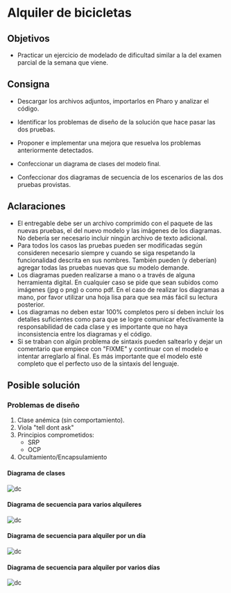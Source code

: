 # Alquiler de bicicletas

## Objetivos

*   Practicar un ejercicio de modelado de dificultad similar a la del examen parcial de la semana que viene.

## Consigna

*   Descargar los archivos adjuntos, importarlos en Pharo y analizar el código.
*   Identificar los problemas de diseño de la solución que hace pasar las dos pruebas.
*   Proponer e implementar una mejora que resuelva los problemas anteriormente detectados.
*   <span style="font-size: 13px;">Confeccionar un diagrama de clases del modelo final.</span>  

*   Confeccionar dos diagramas de secuencia de los escenarios de las dos pruebas provistas.

## Aclaraciones

*   El entregable debe ser un archivo comprimido con el paquete de las nuevas pruebas, el del nuevo modelo y las imágenes de los diagramas. No debería ser necesario incluir ningún archivo de texto adicional.
*   Para todos los casos las pruebas pueden ser modificadas según consideren necesario siempre y cuando se siga respetando la funcionalidad descrita en sus nombres. También pueden (y deberían) agregar todas las pruebas nuevas que su modelo demande.
*   Los diagramas pueden realizarse a mano o a través de alguna herramienta digital. En cualquier caso se pide que sean subidos como imágenes (jpg o png) o como pdf. En el caso de realizar los diagramas a mano, por favor utilizar una hoja lisa para que sea más fácil su lectura posterior.
*   Los diagramas no deben estar 100% completos pero sí deben incluir los detalles suficientes como para que se logre comunicar efectivamente la responsabilidad de cada clase y es importante que no haya inconsistencia entre los diagramas y el código.
*   Si se traban con algún problema de sintaxis pueden saltearlo y dejar un comentario que empiece con "FIXME" y continuar con el modelo e intentar arreglarlo al final. Es más importante que el modelo esté completo que el perfecto uso de la sintaxis del lenguaje.

## Posible solución

### Problemas de diseño

1. Clase anémica (sin comportamiento).
2. Viola "tell dont ask"
3. Principios comprometidos:
   - SRP
   - OCP
4. Ocultamiento/Encapsulamiento

#### Diagrama de clases

![dc](http://www.plantuml.com/plantuml/proxy?cache=no&src=https://raw.githubusercontent.com/fiuba/algo3_simulacro_tn_alquiler_bici/solucion/202001C/media/diagrams/diagrama_clases.plantuml)

#### Diagrama de secuencia para varios alquileres

![dc](http://www.plantuml.com/plantuml/proxy?cache=no&src=https://raw.githubusercontent.com/fiuba/algo3_simulacro_tn_alquiler_bici/solucion/202001C/media/diagrams/dc_alquiler_varios.plantuml)

#### Diagrama de secuencia para alquiler por un día

![dc](http://www.plantuml.com/plantuml/proxy?cache=no&src=https://raw.githubusercontent.com/fiuba/algo3_simulacro_tn_alquiler_bici/solucion/202001C/media/diagrams/ds_alquiler_diario.plantuml)

#### Diagrama de secuencia para alquiler por varios días

![dc](http://www.plantuml.com/plantuml/proxy?cache=no&src=https://raw.githubusercontent.com/fiuba/algo3_simulacro_tn_alquiler_bici/solucion/202001C/media/diagrams/ds_alquiler_por_dias.plantuml)



